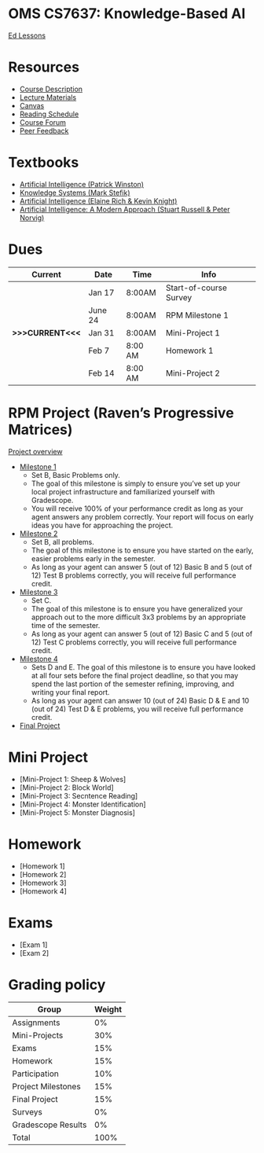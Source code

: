 # OMS CS7637: Knowledge-Based AI
[Ed Lessons](https://edstem.org/us/dashboard)

# Resources
- [Course Description](https://lucylabs.gatech.edu/kbai/)
- [Lecture Materials](https://edstem.org/us/courses/16992/lessons/)
- [Canvas](https://gatech.instructure.com/courses/234528)
- [Reading Schedule](https://www.cc.gatech.edu/classes/AY2015/cs7637_spring/readingschedule.html)
- [Course Forum](https://edstem.org/us/courses/16992/discussion/)
- [Peer Feedback](https://peerfeedback.gatech.edu/app/home)

# Textbooks
- [Artificial Intelligence (Patrick Winston)](https://onlinebooks.library.upenn.edu/webbin/book/lookupname?key=Winston%2C%20Patrick%20Henry)
- [Knowledge Systems (Mark Stefik)](https://www.amazon.com/Introduction-Knowledge-Systems-Mark-Stefik/dp/155860166X)
- [Artificial Intelligence (Elaine Rich & Kevin Knight)](https://www.amazon.com/Artificial-Intelligence-Elaine-Rich/dp/0070522634)
- [Artificial Intelligence: A Modern Approach (Stuart Russell & Peter Norvig)](http://aima.cs.berkeley.edu/)

# Dues
| Current | Date | Time | Info |
| --- | --- | --- | --- |
| | Jan 17 | 8:00AM | Start-of-course Survey |
| | June 24 | 8:00AM | RPM Milestone 1 |
| **>>>CURRENT<<<** | Jan 31 | 8:00AM | Mini-Project 1 |
| | Feb 7 | 8:00 AM | Homework 1 |
| | Feb 14 | 8:00 AM | Mini-Project 2 |

# RPM Project (Raven’s Progressive Matrices)
[Project overview](https://lucylabs.gatech.edu/kbai/spring-2022/milestone-1/)
- [Milestone 1](https://lucylabs.gatech.edu/kbai/spring-2022/milestone-1/)
	- Set B, Basic Problems only. 
	- The goal of this milestone is simply to ensure you’ve set up your local project infrastructure and familiarized yourself with Gradescope. 
	- You will receive 100% of your performance credit as long as your agent answers any problem correctly. Your report will focus on early ideas you have for approaching the project.
- [Milestone 2](https://lucylabs.gatech.edu/kbai/spring-2022/milestone-2/)
	- Set B, all problems. 
	- The goal of this milestone is to ensure you have started on the early, easier problems early in the semester. 
	- As long as your agent can answer 5 (out of 12) Basic B and 5 (out of 12) Test B problems correctly, you will receive full performance credit.
- [Milestone 3](https://lucylabs.gatech.edu/kbai/spring-2022/milestone-3/)
	- Set C. 
	- The goal of this milestone is to ensure you have generalized your approach out to the more difficult 3x3 problems by an appropriate time of the semester. 
	- As long as your agent can answer 5 (out of 12) Basic C and 5 (out of 12) Test C problems correctly, you will receive full performance credit.
- [Milestone 4](https://lucylabs.gatech.edu/kbai/spring-2022/milestone-4/)
	- Sets D and E. The goal of this milestone is to ensure you have looked at all four sets before the final project deadline, so that you may spend the last portion of the semester refining, improving, and writing your final report. 
	- As long as your agent can answer 10 (out of 24) Basic D & E and 10 (out of 24) Test D & E problems, you will receive full performance credit.
- [Final Project](https://lucylabs.gatech.edu/kbai/spring-2022/final-project)

# Mini Project
- [Mini-Project 1: Sheep & Wolves]
- [Mini-Project 2: Block World]
- [Mini-Project 3: Secntence Reading]
- [Mini-Project 4: Monster Identification]
- [Mini-Project 5: Monster Diagnosis]

# Homework
- [Homework 1]
- [Homework 2]
- [Homework 3]
- [Homework 4]

# Exams
- [Exam 1]
- [Exam 2]

# Grading policy
| Group | Weight |
| --- | --- |
|Assignments | 0% |
|Mini-Projects | 30% |
|Exams | 15% |
|Homework | 15% |
|Participation | 10% |
|Project Milestones | 15% |
|Final Project | 15% |
|Surveys | 0% |
|Gradescope Results | 0% |
|Total | 100% |
